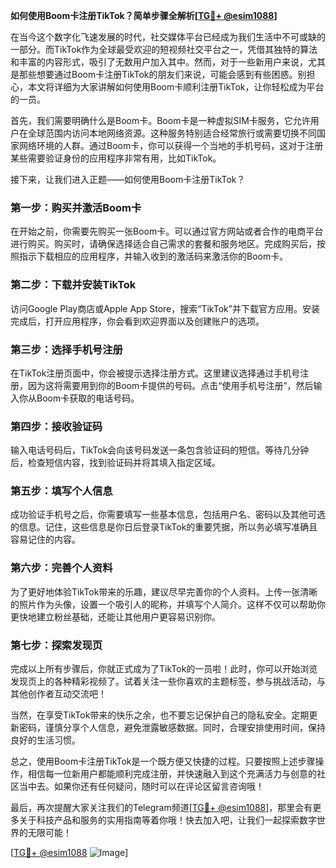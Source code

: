 **如何使用Boom卡注册TikTok？简单步骤全解析[[TG💪+ @esim1088](https://t.me/s/esim1088)]**

在当今这个数字化飞速发展的时代，社交媒体平台已经成为我们生活中不可或缺的一部分。而TikTok作为全球最受欢迎的短视频社交平台之一，凭借其独特的算法和丰富的内容形式，吸引了无数用户加入其中。然而，对于一些新用户来说，尤其是那些想要通过Boom卡注册TikTok的朋友们来说，可能会感到有些困惑。别担心，本文将详细为大家讲解如何使用Boom卡顺利注册TikTok，让你轻松成为平台的一员。

首先，我们需要明确什么是Boom卡。Boom卡是一种虚拟SIM卡服务，它允许用户在全球范围内访问本地网络资源。这种服务特别适合经常旅行或需要切换不同国家网络环境的人群。通过Boom卡，你可以获得一个当地的手机号码，这对于注册某些需要验证身份的应用程序非常有用，比如TikTok。

接下来，让我们进入正题——如何使用Boom卡注册TikTok？

### **第一步：购买并激活Boom卡**
在开始之前，你需要先购买一张Boom卡。可以通过官方网站或者合作的电商平台进行购买。购买时，请确保选择适合自己需求的套餐和服务地区。完成购买后，按照指示下载相应的应用程序，并输入收到的激活码来激活你的Boom卡。

### **第二步：下载并安装TikTok**
访问Google Play商店或Apple App Store，搜索“TikTok”并下载官方应用。安装完成后，打开应用程序，你会看到欢迎界面以及创建账户的选项。

### **第三步：选择手机号注册**
在TikTok注册页面中，你会被提示选择注册方式。这里建议选择通过手机号注册，因为这将需要用到你的Boom卡提供的号码。点击“使用手机号注册”，然后输入你从Boom卡获取的电话号码。

### **第四步：接收验证码**
输入电话号码后，TikTok会向该号码发送一条包含验证码的短信。等待几分钟后，检查短信内容，找到验证码并将其填入指定区域。

### **第五步：填写个人信息**
成功验证手机号之后，你需要填写一些基本信息，包括用户名、密码以及其他可选的信息。记住，这些信息是你日后登录TikTok的重要凭据，所以务必填写准确且容易记住的内容。

### **第六步：完善个人资料**
为了更好地体验TikTok带来的乐趣，建议尽早完善你的个人资料。上传一张清晰的照片作为头像，设置一个吸引人的昵称，并填写个人简介。这样不仅可以帮助你更快地建立粉丝基础，还能让其他用户更容易识别你。

### **第七步：探索发现页**
完成以上所有步骤后，你就正式成为了TikTok的一员啦！此时，你可以开始浏览发现页上的各种精彩视频了。试着关注一些你喜欢的主题标签，参与挑战活动，与其他创作者互动交流吧！

当然，在享受TikTok带来的快乐之余，也不要忘记保护自己的隐私安全。定期更新密码，谨慎分享个人信息，避免泄露敏感数据。同时，合理安排使用时间，保持良好的生活习惯。

总之，使用Boom卡注册TikTok是一个既方便又快捷的过程。只要按照上述步骤操作，相信每一位新用户都能顺利完成注册，并快速融入到这个充满活力与创意的社区当中去。如果你还有任何疑问，随时可以在评论区留言咨询哦！

最后，再次提醒大家关注我们的Telegram频道[[TG💪+ @esim1088](https://t.me/s/esim1088)]，那里会有更多关于科技产品和服务的实用指南等着你哦！快去加入吧，让我们一起探索数字世界的无限可能！

[[TG💪+ @esim1088](https://t.me/s/esim1088) ![Image](https://i.postimg.cc/4NQfJmqS/Snipaste-2025-05-13-00-14-12.png)]